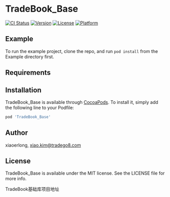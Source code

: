 # TradeBook_Base

[![CI Status](https://img.shields.io/travis/xiaoerlong/TradeBook_Base.svg?style=flat)](https://travis-ci.org/xiaoerlong/TradeBook_Base)
[![Version](https://img.shields.io/cocoapods/v/TradeBook_Base.svg?style=flat)](https://cocoapods.org/pods/TradeBook_Base)
[![License](https://img.shields.io/cocoapods/l/TradeBook_Base.svg?style=flat)](https://cocoapods.org/pods/TradeBook_Base)
[![Platform](https://img.shields.io/cocoapods/p/TradeBook_Base.svg?style=flat)](https://cocoapods.org/pods/TradeBook_Base)

## Example

To run the example project, clone the repo, and run `pod install` from the Example directory first.

## Requirements

## Installation

TradeBook_Base is available through [CocoaPods](https://cocoapods.org). To install
it, simply add the following line to your Podfile:

```ruby
pod 'TradeBook_Base'
```

## Author

xiaoerlong, xiao.kim@tradego8.com

## License

TradeBook_Base is available under the MIT license. See the LICENSE file for more info.

TradeBook基础库项目地址

